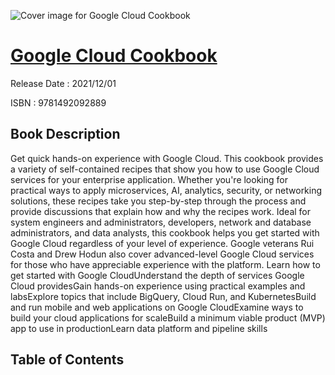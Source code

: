 ![Cover image for Google Cloud Cookbook](https://imgdetail.ebookreading.net/cover/cover/202109/EB9781492092889.jpg)

[Google Cloud Cookbook](https://ebookreading.net/view/book/Google+Cloud+Cookbook-EB9781492092889_1.html "Google Cloud Cookbook")
====================================================================================================================

Release Date : 2021/12/01

ISBN : 9781492092889

Book Description
-----------------

Get quick hands-on experience with Google Cloud. This cookbook provides a variety of self-contained recipes that show you how to use Google Cloud services for your enterprise application. Whether you're looking for practical ways to apply microservices, AI, analytics, security, or networking solutions, these recipes take you step-by-step through the process and provide discussions that explain how and why the recipes work.
Ideal for system engineers and administrators, developers, network and database administrators, and data analysts, this cookbook helps you get started with Google Cloud regardless of your level of experience. Google veterans Rui Costa and Drew Hodun also cover advanced-level Google Cloud services for those who have appreciable experience with the platform.
Learn how to get started with Google CloudUnderstand the depth of services Google Cloud providesGain hands-on experience using practical examples and labsExplore topics that include BigQuery, Cloud Run, and KubernetesBuild and run mobile and web applications on Google CloudExamine ways to build your cloud applications for scaleBuild a minimum viable product (MVP) app to use in productionLearn data platform and pipeline skills

Table of Contents
-----------------

